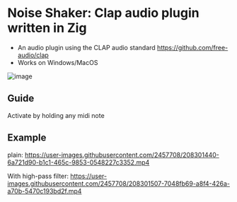 # Noise Shaker: Clap audio plugin written in Zig
* An audio plugin using the CLAP audio standard https://github.com/free-audio/clap
* Works on Windows/MacOS

![image](https://user-images.githubusercontent.com/2457708/208302646-983719ee-6ebd-44a0-9cd0-630b9ec45ba9.png)
## Guide
Activate by holding any midi note

## Example
plain: https://user-images.githubusercontent.com/2457708/208301440-6a721d90-b1c1-465c-9853-0548227c3352.mp4

With high-pass filter: https://user-images.githubusercontent.com/2457708/208301507-7048fb69-a8f4-426a-a70b-5470c193bd2f.mp4


